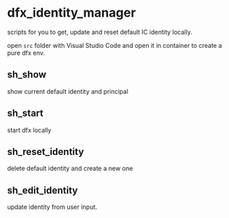 # dfx_identity_manager

scripts for you to get, update and reset default IC identity locally.

open `src` folder with Visual Studio Code and open it in container to create a pure dfx env.

## sh_show

show current default identity and principal

## sh_start

start dfx locally

## sh_reset_identity

delete default identity and create a new one

## sh_edit_identity

update identity from user input.
